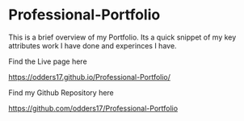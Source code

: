 # Professional-Portfolio

This is a brief overview of my Portfolio. Its a quick snippet of my key attributes work I have done and experinces I have.

Find the Live page here

https://odders17.github.io/Professional-Portfolio/

Find my Github Repository here

https://github.com/odders17/Professional-Portfolio

